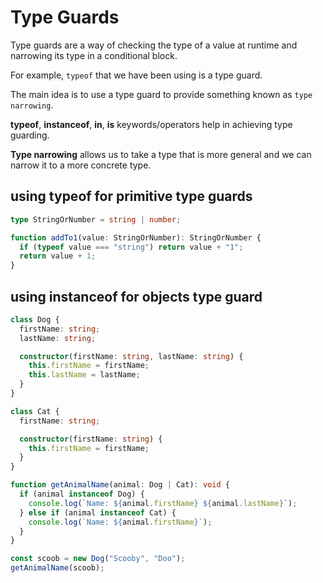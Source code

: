 # Type Guards

Type guards are a way of checking the type of a value at runtime and narrowing its type in a conditional block.

For example, ```typeof``` that we have been using is a type guard.

The main idea is to use a type guard to provide something known as ```type narrowing```.

**typeof**, **instanceof**, **in**, **is** keywords/operators help in achieving type guarding.

**Type narrowing** allows us to take a type that is more general and we can narrow it to a more concrete type.

## using typeof for primitive type guards
```Typescript
type StringOrNumber = string | number;

function addTo1(value: StringOrNumber): StringOrNumber {
  if (typeof value === "string") return value + "1";
  return value + 1;
}
```

## using instanceof for objects type guard
```Typescript
class Dog {
  firstName: string;
  lastName: string;

  constructor(firstName: string, lastName: string) {
    this.firstName = firstName;
    this.lastName = lastName;
  }
}

class Cat {
  firstName: string;

  constructor(firstName: string) {
    this.firstName = firstName;
  }
}

function getAnimalName(animal: Dog | Cat): void {
  if (animal instanceof Dog) {
    console.log(`Name: ${animal.firstName} ${animal.lastName}`);
  } else if (animal instanceof Cat) {
    console.log(`Name: ${animal.firstName}`);
  }
}

const scoob = new Dog("Scooby", "Doo");
getAnimalName(scoob);
```
